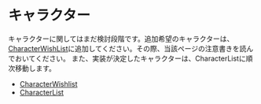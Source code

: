 # キャラクター
キャラクターに関してはまだ検討段階です。追加希望のキャラクターは、[CharacterWishList](https://github.com/LimeStreem/MagicalFPS/wiki/CharacterWishList)に追加してください。その際、当該ページの注意書きを読んでおいてください。
また、実装が決定したキャラクターは、CharacterListに順次移動します。
* [CharacterWishlist](https://github.com/LimeStreem/MagicalFPS/wiki/CharacterWishList)
* [CharacterList](https://github.com/LimeStreem/MagicalFPS/wiki/CharacterList)